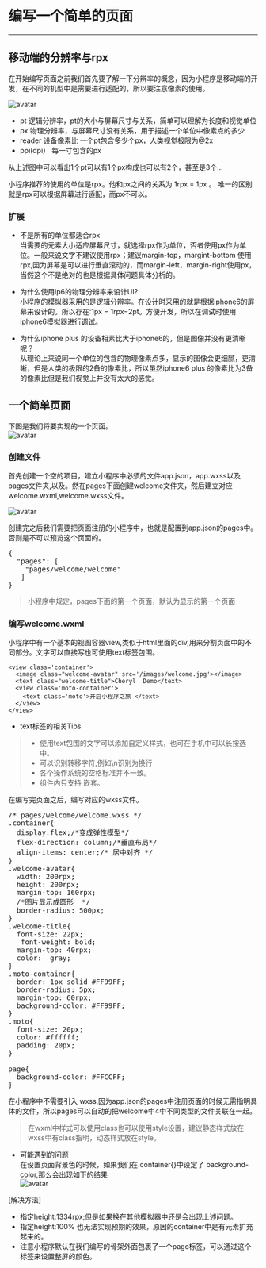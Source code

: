 # 编写一个简单的页面

---

## 移动端的分辨率与rpx

在开始编写页面之前我们首先要了解一下分辨率的概念，因为小程序是移动端的开发，在不同的机型中是需要进行适配的，所以要注意像素的使用。

![avatar](images/resolution.png)

- pt  逻辑分辨率，pt的大小与屏幕尺寸与关系，简单可以理解为长度和视觉单位
- px  物理分辨率，与屏幕尺寸没有关系，用于描述一个单位中像素点的多少
- reader 设备像素比 一个pt包含多少个px，人类视觉极限为@2x
- ppi(dpi） 每一寸包含的px

从上述图中可以看出1个pt可以有1个px构成也可以有2个，甚至是3个...

小程序推荐的使用的单位是rpx。他和px之间的关系为 1rpx = 1px 。 唯一的区别就是rpx可以根据屏幕进行适配，而px不可以。
 
### 扩展
* 不是所有的单位都适合rpx  
 当需要的元素大小适应屏幕尺寸，就选择rpx作为单位，否者使用px作为单位。一般来说文字不建议使用rpx；建议margin-top，margint-bottom 使用rpx,因为屏幕是可以进行垂直滚动的，而margin-left，margin-right使用px，当然这个不是绝对的也是根据具体问题具体分析的。

* 为什么使用ip6的物理分辨率来设计UI?  
小程序的模拟器采用的是逻辑分辨率。在设计时采用的就是根据iphone6的屏幕来设计的。所以存在:1px = 1rpx=2pt。方便开发，所以在调试时使用iphone6模拟器进行调试。

* 为什么iphone plus 的设备相素比大于iphone6的，但是图像并没有更清晰呢？  
从理论上来说同一个单位的包含的物理像素点多，显示的图像会更细腻，更清晰，但是人类的极限的2备的像素比，所以虽然iphone6 plus 的像素比为3备的像素比但是我们视觉上并没有太大的感觉。

## 一个简单页面
下图是我们将要实现的一个页面。  
![avatar](images/welcome.png)


### 创建文件
首先创建一个空的项目，建立小程序中必须的文件app.json，app.wxss以及pages文件夹,以及。然在pages下面创建welcome文件夹，然后建立对应welcome.wxml,welcome.wxss文件。
  
![avatar](images/2-package.png)
 

创建完之后我们需要把页面注册的小程序中，也就是配置到app.json的pages中。否则是不可以预览这个页面的。
<pre>
{
  "pages": [
    "pages/welcome/welcome"   
   ]
}
</pre>

> 小程序中规定，pages下面的第一个页面，默认为显示的第一个页面  
> 

### 编写welcome.wxml

小程序中有一个基本的视图容器view,类似于html里面的div,用来分割页面中的不同部分。文字可以直接写也可使用text标签包围。 

	<view class='container'>
	  <image class="welcome-avatar" src='/images/welcome.jpg'></image>
	  <text class="welcome-title">Cheryl  Demo</text>
	  <view class='moto-container'>
	    <text class='moto'>开启小程序之旅 </text>
	  </view>
	</view>

- text标签的相关Tips  
>- 使用text包围的文字可以添加自定义样式，也可在手机中可以长按选中。
>- 可以识别转移字符,例如\n识别为换行   
>- 各个操作系统的空格标准并不一致。  
>- <text/> 组件内只支持 <text/> 嵌套。  


在编写完页面之后，编写对应的wxss文件。
<pre>
/* pages/welcome/welcome.wxss */
.container{
  display:flex;/*变成弹性模型*/
  flex-direction: column;/*垂直布局*/
  align-items: center;/* 居中对齐 */
}
.welcome-avatar{
  width: 200rpx;
  height: 200rpx;
  margin-top: 160rpx;
  /*图片显示成圆形  */
  border-radius: 500px; 
}
.welcome-title{
  font-size: 22px;
   font-weight: bold; 
  margin-top: 40rpx;
  color:  gray;
}
.moto-container{
  border: 1px solid #FF99FF;
  border-radius: 5px;
  margin-top: 60rpx;
  background-color: #FF99FF;
}
.moto{
  font-size: 20px;
  color: #ffffff;
  padding: 20px;
}

page{
  background-color: #FFCCFF;
}
</pre>

在小程序中不需要引入 wxss,因为app.json的pages中注册页面的时候无需指明具体的文件，所以pages可以自动的把welcome中4中不同类型的文件关联在一起。

> 在wxml中样式可以使用class也可以使用style设置，建议静态样式放在wxss中有class指明，动态样式放在style。


- 可能遇到的问题  
在设置页面背景色的时候，如果我们在.container{}中设定了 background-color,那么会出现如下的结果  
![avatar](images/2-error.png)

[解决方法]  
- 指定height:1334rpx;但是如果换在其他模拟器中还是会出现上述问题。  
- 指定height:100% 也无法实现预期的效果，原因的container中是有元素扩充起来的。  
- 注意小程序默认在我们编写的骨架外面包裹了一个page标签，可以通过这个标签来设置整屏的颜色。






